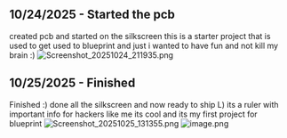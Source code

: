 <!--
  ===================    !!READ THIS NOTICE!!   ====================
  DO NOT edit this file manually. Your changes WILL BE OVERWRITTEN!
  This journal is auto generated and updated by Hack Club Blueprint.
  To edit this file, please edit your journal entries on Blueprint.
  ==================================================================
-->

## 10/24/2025 - Started the pcb  

created pcb and started on the silkscreen this is a starter project that is used to get used to blueprint and just i wanted to have fun and not kill my brain :)
![Screenshot_20251024_211935.png](https://blueprint.hackclub.com/user-attachments/blobs/proxy/eyJfcmFpbHMiOnsiZGF0YSI6NTA2MywicHVyIjoiYmxvYl9pZCJ9fQ==--024094d7bda08fa9f5e3bd99357838f8924e9260/Screenshot_20251024_211935.png)
  

## 10/25/2025 - Finished  

Finished :) done all the silkscreen and now ready to ship L) its a ruler with important info for hackers like me its cool and its my first project for blueprint
![Screenshot_20251025_131355.png](https://blueprint.hackclub.com/user-attachments/blobs/proxy/eyJfcmFpbHMiOnsiZGF0YSI6NTM0NywicHVyIjoiYmxvYl9pZCJ9fQ==--51e5e80810c4a7ac817b6562bb8d302ae356feae/Screenshot_20251025_131355.png)
![image.png](https://blueprint.hackclub.com/user-attachments/blobs/proxy/eyJfcmFpbHMiOnsiZGF0YSI6NTM0NiwicHVyIjoiYmxvYl9pZCJ9fQ==--6fbd1199750da3cf2f9bc888815ca6b2c50071fa/image.png)
  

